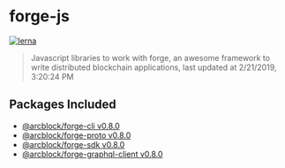 # forge-js

[![lerna](https://img.shields.io/badge/maintained%20with-lerna-cc00ff.svg)](https://lernajs.io/)

> Javascript libraries to work with forge, an awesome framework to write distributed blockchain applications, last updated at 2/21/2019, 3:20:24 PM

## Packages Included

- [@arcblock/forge-cli v0.8.0](./packages/forge-cli)
- [@arcblock/forge-proto v0.8.0](./packages/forge-proto)
- [@arcblock/forge-sdk v0.8.0](./packages/forge-sdk)
- [@arcblock/forge-graphql-client v0.8.0](./packages/graphql-client)


